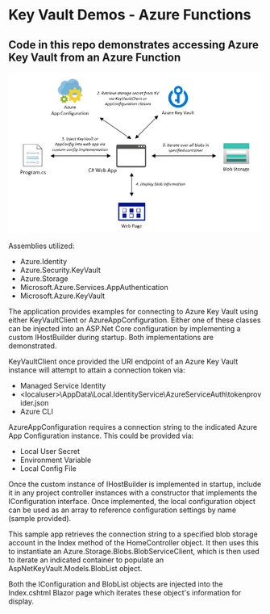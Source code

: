 # Key Vault Demos - Azure Functions

## Code in this repo demonstrates accessing Azure Key Vault from an Azure Function 

<properties
    pageTitle="Key Vault Azure Function Demo"
    description="Sample application demonstrating usage of Azure Key Vault from an Azure Function"
    services="key-vault,app-configuration,blob-storage"
    documentationCenter="Azure"
/>

<tags
    ms.service="key-vault"
    ms.devlang="C#"/>

![Azure Blob Storage Azure Function Key Vault Demo](../images/KeyVault_ASPNet1.png)

Assemblies utilized:
- Azure.Identity
- Azure.Security.KeyVault
- Azure.Storage
- Microsoft.Azure.Services.AppAuthentication
- Microsoft.Azure.KeyVault

The application provides examples for connecting to Azure Key Vault using either KeyVaultClient or AzureAppConfiguration. Either one of these classes can be injected into an ASP.Net Core configuration by implementing a custom IHostBuilder during startup. Both implementations are demonstrated.

KeyVaultClient once provided the URI endpoint of an Azure Key Vault instance will attempt to attain a connection token via:
- Managed Service Identity
- \<localuser>\AppData\Local\.IdentityService\AzureServiceAuth\tokenprovider.json
- Azure CLI

AzureAppConfiguration requires a connection string to the indicated Azure App Configuration instance. This could be provided via:
- Local User Secret
- Environment Variable
- Local Config File

Once the custom instance of IHostBuilder is implemented in startup, include it in any project controller instances with a constructor that implements the IConfiguration interface. Once implemented, the local configuration object can be used as an array to reference configuration settings by name (sample provided).

This sample app retrieves the connection string to a specified blob storage account in the Index method of the HomeController object. It then uses this to instantiate an Azure.Storage.Blobs.BlobServiceClient, which is then used to iterate an indicated container to populate an AspNetKeyVault.Models.BlobList object.

Both the IConfiguration and BlobList objects are injected into the Index.cshtml Blazor page which iterates these object's information for display.
